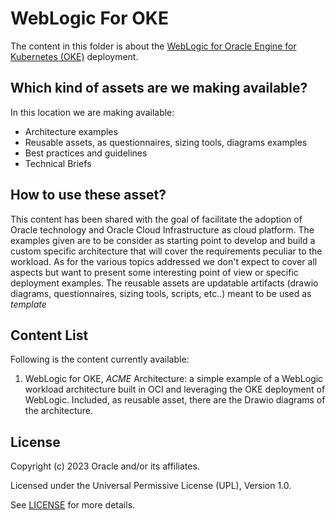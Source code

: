 # WebLogic For OKE

The content in this folder is about the [WebLogic for Oracle Engine for Kubernetes (OKE)](https://docs.oracle.com/en/cloud/paas/weblogic-container/index.html) deployment.


## Which kind of assets are we making available?

In this location we are making available:

- Architecture examples 
- Reusable assets, as questionnaires, sizing tools, diagrams examples
- Best practices and guidelines
- Technical Briefs 

## How to use these asset?

This content has been shared with the goal of facilitate the adoption of Oracle technology and Oracle Cloud Infrastructure as cloud platform.
The examples given are to be consider as starting point to develop and build a custom specific architecture that will cover the requirements
peculiar to the workload. As for the various topics addressed we don't expect to cover all aspects but want to present some interesting point of
view or specific deployment examples. The reusable assets are updatable artifacts (drawio diagrams, questionnaires, sizing tools, scripts, etc..)
meant to be used as _template_ 

## Content List 

Following is the content currently available:

1. WebLogic for OKE, _ACME_ Architecture: a simple example of a WebLogic workload architecture built in OCI and leveraging the OKE deployment of WebLogic. Included, as reusable asset, there are the Drawio diagrams of the architecture. 


## License
Copyright (c) 2023 Oracle and/or its affiliates.

Licensed under the Universal Permissive License (UPL), Version 1.0.

See [LICENSE](LICENSE) for more details.